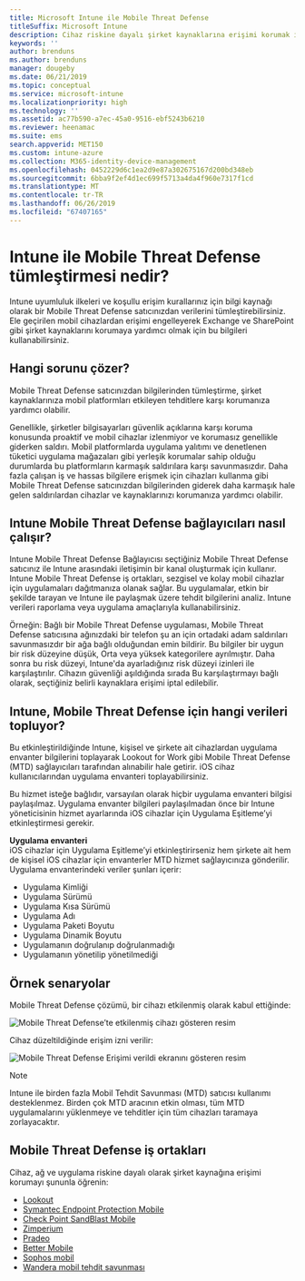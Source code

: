 ```yaml
---
title: Microsoft Intune ile Mobile Threat Defense
titleSuffix: Microsoft Intune
description: Cihaz riskine dayalı şirket kaynaklarına erişimi korumak için Mobil Threat Defense iş ortağınız ile Intune Mobil Threat Defense (MTD) kullanın.
keywords: ''
author: brenduns
ms.author: brenduns
manager: dougeby
ms.date: 06/21/2019
ms.topic: conceptual
ms.service: microsoft-intune
ms.localizationpriority: high
ms.technology: ''
ms.assetid: ac77b590-a7ec-45a0-9516-ebf5243b6210
ms.reviewer: heenamac
ms.suite: ems
search.appverid: MET150
ms.custom: intune-azure
ms.collection: M365-identity-device-management
ms.openlocfilehash: 0452229d6c1ea2d9e87a302675167d200bd348eb
ms.sourcegitcommit: 6bba9f2ef4d1ec699f5713a4da4f960e7317f1cd
ms.translationtype: MT
ms.contentlocale: tr-TR
ms.lasthandoff: 06/26/2019
ms.locfileid: "67407165"
---
```

# <a name="what-is-mobile-threat-defense-integration-with-intune"></a>Intune ile Mobile Threat Defense tümleştirmesi nedir?
Intune uyumluluk ilkeleri ve koşullu erişim kurallarınız için bilgi kaynağı olarak bir Mobile Threat Defense satıcınızdan verilerini tümleştirebilirsiniz. Ele geçirilen mobil cihazlardan erişimi engelleyerek Exchange ve SharePoint gibi şirket kaynaklarını korumaya yardımcı olmak için bu bilgileri kullanabilirsiniz.  

## <a name="what-problem-does-this-solve"></a>Hangi sorunu çözer?
Mobile Threat Defense satıcınızdan bilgilerinden tümleştirme, şirket kaynaklarınıza mobil platformları etkileyen tehditlere karşı korumanıza yardımcı olabilir.  

Genellikle, şirketler bilgisayarları güvenlik açıklarına karşı koruma konusunda proaktif ve mobil cihazlar izlenmiyor ve korumasız genellikle giderken saldırı. Mobil platformlarda uygulama yalıtımı ve denetlenen tüketici uygulama mağazaları gibi yerleşik korumalar sahip olduğu durumlarda bu platformların karmaşık saldırılara karşı savunmasızdır. Daha fazla çalışan iş ve hassas bilgilere erişmek için cihazları kullanma gibi Mobile Threat Defense satıcınızdan bilgilerinden giderek daha karmaşık hale gelen saldırılardan cihazlar ve kaynaklarınızı korumanıza yardımcı olabilir.  

## <a name="how-do-the-intune-mobile-threat-defense-connectors-work"></a>Intune Mobile Threat Defense bağlayıcıları nasıl çalışır?

Intune Mobile Threat Defense Bağlayıcısı seçtiğiniz Mobile Threat Defense satıcınız ile Intune arasındaki iletişimin bir kanal oluşturmak için kullanır. Intune Mobile Threat Defense iş ortakları, sezgisel ve kolay mobil cihazlar için uygulamaları dağıtmanıza olanak sağlar. Bu uygulamalar, etkin bir şekilde tarayan ve Intune ile paylaşmak üzere tehdit bilgilerini analiz. Intune verileri raporlama veya uygulama amaçlarıyla kullanabilirsiniz.  

Örneğin: Bağlı bir Mobile Threat Defense uygulaması, Mobile Threat Defense satıcısına ağınızdaki bir telefon şu an için ortadaki adam saldırıları savunmasızdır bir ağa bağlı olduğundan emin bildirir. Bu bilgiler bir uygun bir risk düzeyine düşük, Orta veya yüksek kategorilere ayrılmıştır. Daha sonra bu risk düzeyi, Intune'da ayarladığınız risk düzeyi izinleri ile karşılaştırılır. Cihazın güvenliği aşıldığında sırada Bu karşılaştırmayı bağlı olarak, seçtiğiniz belirli kaynaklara erişimi iptal edilebilir.

## <a name="what-data-does-intune-collect-for-mobile-threat-defense"></a>Intune, Mobile Threat Defense için hangi verileri topluyor?

Bu etkinleştirildiğinde Intune, kişisel ve şirkete ait cihazlardan uygulama envanter bilgilerini toplayarak Lookout for Work gibi Mobile Threat Defense (MTD) sağlayıcıları tarafından alınabilir hale getirir. iOS cihaz kullanıcılarından uygulama envanteri toplayabilirsiniz.

Bu hizmet isteğe bağlıdır, varsayılan olarak hiçbir uygulama envanteri bilgisi paylaşılmaz. Uygulama envanter bilgileri paylaşılmadan önce bir Intune yöneticisinin hizmet ayarlarında iOS cihazlar için Uygulama Eşitleme’yi etkinleştirmesi gerekir.

**Uygulama envanteri**  
iOS cihazlar için Uygulama Eşitleme’yi etkinleştirirseniz hem şirkete ait hem de kişisel iOS cihazlar için envanterler MTD hizmet sağlayıcınıza gönderilir. Uygulama envanterindeki veriler şunları içerir:

 - Uygulama Kimliği
 - Uygulama Sürümü
 - Uygulama Kısa Sürümü
 - Uygulama Adı
 - Uygulama Paketi Boyutu
 - Uygulama Dinamik Boyutu
 - Uygulamanın doğrulanıp doğrulanmadığı
 - Uygulamanın yönetilip yönetilmediği

## <a name="sample-scenarios"></a>Örnek senaryolar

Mobile Threat Defense çözümü, bir cihazı etkilenmiş olarak kabul ettiğinde:

![Mobile Threat Defense’te etkilenmiş cihazı gösteren resim](./media/MTD-image-1.png)

Cihaz düzeltildiğinde erişim izni verilir:

![Mobile Threat Defense Erişimi verildi ekranını gösteren resim](./media/MTD-image-2.png)

> [!NOTE] 
> Intune ile birden fazla Mobil Tehdit Savunması (MTD) satıcısı kullanımı desteklenmez. Birden çok MTD aracının etkin olması, tüm MTD uygulamalarını yüklenmeye ve tehditler için tüm cihazları taramaya zorlayacaktır.

## <a name="mobile-threat-defense-partners"></a>Mobile Threat Defense iş ortakları

Cihaz, ağ ve uygulama riskine dayalı olarak şirket kaynağına erişimi korumayı şununla öğrenin:

- [Lookout](lookout-mobile-threat-defense-connector.md)
- [Symantec Endpoint Protection Mobile](skycure-mobile-threat-defense-connector.md)
- [Check Point SandBlast Mobile](checkpoint-sandblast-mobile-mobile-threat-defense-connector.md)
- [Zimperium](zimperium-mobile-threat-defense-connector.md)
- [Pradeo](pradeo-mobile-threat-defense-connector.md)
- [Better Mobile](better-mobile-threat-defense-connector.md)
- [Sophos mobil](sophos-mtd-connector.md)
- [Wandera mobil tehdit savunması](wandera-mtd-connector.md)
